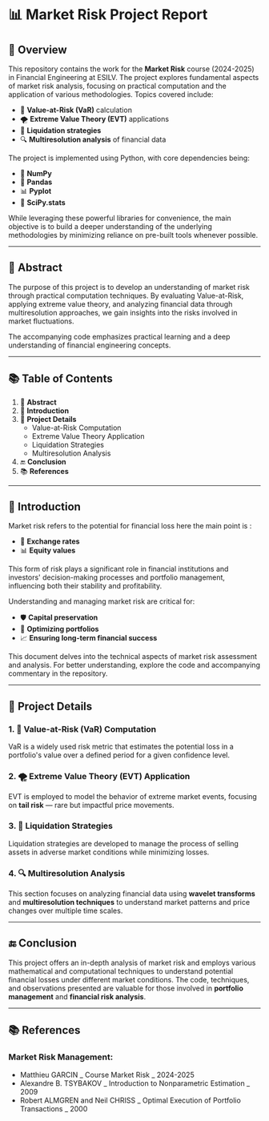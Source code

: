 # 📊 Market Risk Project Report

## 📝 Overview
This repository contains the work for the **Market Risk** course (2024-2025) in Financial Engineering at ESILV. The project explores fundamental aspects of market risk analysis, focusing on practical computation and the application of various methodologies. Topics covered include:

- 💼 **Value-at-Risk (VaR)** calculation
- 🌪 **Extreme Value Theory (EVT)** applications
- 🏦 **Liquidation strategies**
- 🔍 **Multiresolution analysis** of financial data

The project is implemented using Python, with core dependencies being:

- 🐍 **NumPy**
- 🐼 **Pandas**
- 📊 **Pyplot**
- 🧮 **SciPy.stats**

While leveraging these powerful libraries for convenience, the main objective is to build a deeper understanding of the underlying methodologies by minimizing reliance on pre-built tools whenever possible.

---

## 🌟 Abstract
The purpose of this project is to develop an understanding of market risk through practical computation techniques. By evaluating Value-at-Risk, applying extreme value theory, and analyzing financial data through multiresolution approaches, we gain insights into the risks involved in market fluctuations.

The accompanying code emphasizes practical learning and a deep understanding of financial engineering concepts.

---

## 📚 Table of Contents
1. 📖 **Abstract**
2. 🔎 **Introduction**
3. 🔢 **Project Details**
    - Value-at-Risk Computation
    - Extreme Value Theory Application
    - Liquidation Strategies
    - Multiresolution Analysis
6. 🔚 **Conclusion**
7. 📚 **References**

---

## 🔎 Introduction
Market risk refers to the potential for financial loss here the main point is :

- 💱 **Exchange rates**
- 📊 **Equity values**

This form of risk plays a significant role in financial institutions and investors' decision-making processes and portfolio management, influencing both their stability and profitability.

Understanding and managing market risk are critical for:

- 🛡 **Capital preservation**
- 💼 **Optimizing portfolios**
- 📈 **Ensuring long-term financial success**

This document delves into the technical aspects of market risk assessment and analysis. For better understanding, explore the code and accompanying commentary in the repository.

---

## 🔢 Project Details
### 1. 💼 Value-at-Risk (VaR) Computation
VaR is a widely used risk metric that estimates the potential loss in a portfolio's value over a defined period for a given confidence level.

### 2. 🌪 Extreme Value Theory (EVT) Application
EVT is employed to model the behavior of extreme market events, focusing on **tail risk** — rare but impactful price movements.

### 3. 🏦 Liquidation Strategies
Liquidation strategies are developed to manage the process of selling assets in adverse market conditions while minimizing losses.

### 4. 🔍 Multiresolution Analysis
This section focuses on analyzing financial data using **wavelet transforms** and **multiresolution techniques** to understand market patterns and price changes over multiple time scales.

---


## 🔚 Conclusion
This project offers an in-depth analysis of market risk and employs various mathematical and computational techniques to understand potential financial losses under different market conditions. The code, techniques, and observations presented are valuable for those involved in **portfolio management** and **financial risk analysis**.

---

## 📚 References
### Market Risk Management:
- Matthieu GARCIN _ Course Market Risk _ 2024-2025
- Alexandre B. TSYBAKOV _ Introduction to Nonparametric Estimation _ 2009
- Robert ALMGREN and Neil CHRISS _ Optimal Execution of Portfolio Transactions _ 2000
